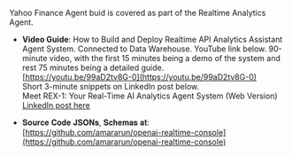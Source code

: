 Yahoo Finance Agent buid is covered as part of the Realtime Analytics Agent.

- **Video Guide**: How to Build and Deploy Realtime API Analytics Assistant Agent System. Connected to Data Warehouse. YouTube link below. 90-minute video, with the first 15 minutes being a demo of the system and rest 75 minutes being a detailed guide.  
[https://youtu.be/99aD2tv8G-0](https://youtu.be/99aD2tv8G-0)  
Short 3-minute snippets on LinkedIn post below.  
Meet REX-1: Your Real-Time AI Analytics Agent System (Web Version)  
[LinkedIn post here](https://link.tigzig.com/rex1)  

- 𝐒𝐨𝐮𝐫𝐜𝐞 𝐂𝐨𝐝𝐞 𝐉𝐒𝐎𝐍𝐬, 𝐒𝐜𝐡𝐞𝐦𝐚𝐬 𝐚𝐭:  
[https://github.com/amararun/openai-realtime-console](https://github.com/amararun/openai-realtime-console)  